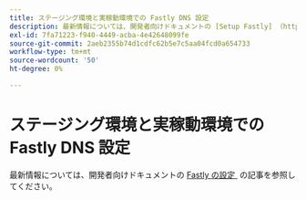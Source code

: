 ```yaml
---
title: ステージング環境と実稼動環境での Fastly DNS 設定
description: 最新情報については、開発者向けドキュメントの [Setup Fastly] （https://experienceleague.adobe.com/ja/docs/commerce-cloud-service/user-guide/cdn/setup-fastly/fastly-configuration）の記事を参照してください。
exl-id: 7fa71223-f940-4449-acba-4e42648099fe
source-git-commit: 2aeb2355b74d1cdfc62b5e7c5aa04fcd0a654733
workflow-type: tm+mt
source-wordcount: '50'
ht-degree: 0%

---
```


# ステージング環境と実稼動環境での Fastly DNS 設定

最新情報については、開発者向けドキュメントの [Fastly の設定 &#x200B;](https://experienceleague.adobe.com/ja/docs/commerce-cloud-service/user-guide/cdn/setup-fastly/fastly-configuration) の記事を参照してください。
